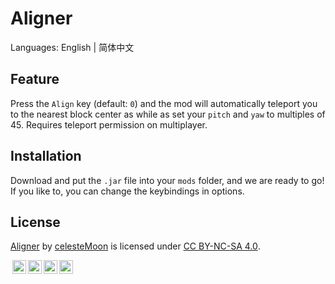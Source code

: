 # Aligner

Languages: English | 简体中文

## Feature

Press the `Align` key (default: `0`) and the mod will automatically teleport you to the nearest block center as while as set your `pitch` and `yaw` to multiples of 45. Requires teleport permission on multiplayer.

## Installation

Download and put the `.jar` file into your `mods` folder, and we are ready to go! If you like to, you can change the keybindings in options.

## License

<a property="dct:title" rel="cc:attributionURL" href="https://github.com/celesteMoon/Aligner">Aligner</a> by <a rel="cc:attributionURL dct:creator" property="cc:attributionName" href="https://github.com/celesteMoon">celesteMoon</a> is licensed under <a href="https://creativecommons.org/licenses/by-nc-sa/4.0/?ref=chooser-v1" target="_blank" rel="license noopener noreferrer" style="display:inline-block;">CC BY-NC-SA 4.0</a>.

<img style="height:22px!important;margin-left:3px;vertical-align:text-bottom;" src="https://mirrors.creativecommons.org/presskit/icons/cc.svg?ref=chooser-v1" alt=""><img style="height:22px!important;margin-left:3px;vertical-align:text-bottom;" src="https://mirrors.creativecommons.org/presskit/icons/by.svg?ref=chooser-v1" alt=""><img style="height:22px!important;margin-left:3px;vertical-align:text-bottom;" src="https://mirrors.creativecommons.org/presskit/icons/nc.svg?ref=chooser-v1" alt=""><img style="height:22px!important;margin-left:3px;vertical-align:text-bottom;" src="https://mirrors.creativecommons.org/presskit/icons/sa.svg?ref=chooser-v1" alt=""></p>

